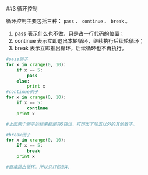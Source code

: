 ##3 循环控制

循环控制主要包括三种：    `pass` 、 `continue` 、 `break` 。
1. pass 表示什么也不做，只是占一行代码的位置；
2. continue 表示立即退出本轮循环，继续执行后续轮循环；
3. break 表示立即推出循环，后续循环也不再执行。
```python
#pass例子
for x in xrange(0, 10):
    if x == 5:
        pass
    else:
        print x
#continue例子
for x in xrange(0, 10):
    if x == 5:
        continue
    print x

#上面两个例子的结果都是将5跳过，打印出了除五以外的其他数字。

#break例子
for x in xrange(0, 10):
    if x == 5:
        break
    print x

#直接跳出循环。所以只打印到4.
```
